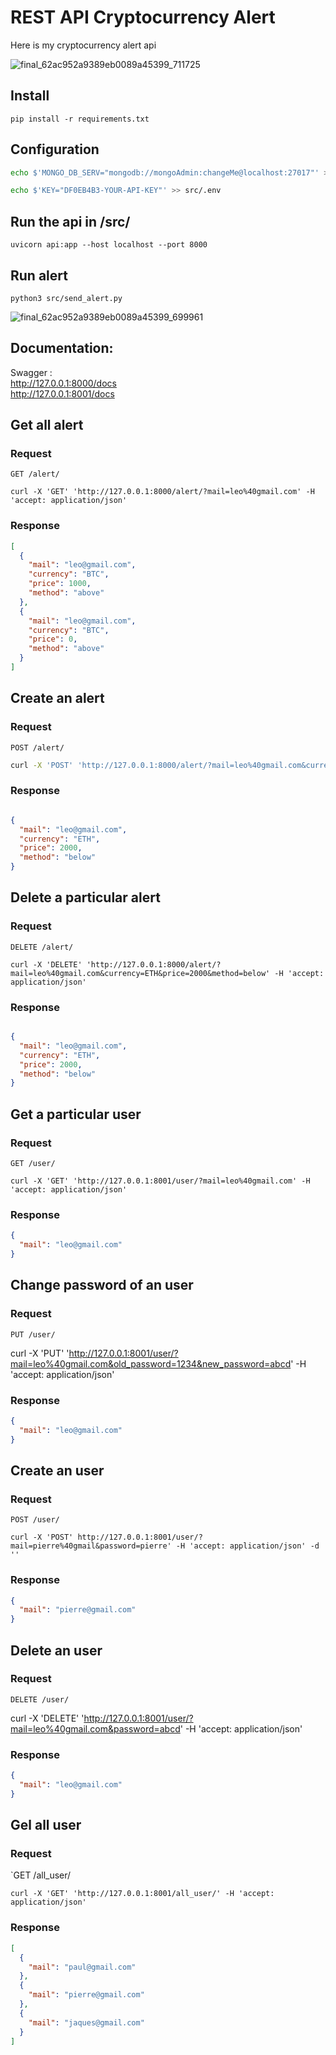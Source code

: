 # REST API Cryptocurrency Alert

Here is my cryptocurrency alert api

![final_62ac952a9389eb0089a45399_711725](https://user-images.githubusercontent.com/55802491/174327793-bef1c4b0-67db-43f0-a0dc-71863a27ed0d.gif)
## Install

    pip install -r requirements.txt 
    

## Configuration

```sh
echo $'MONGO_DB_SERV="mongodb://mongoAdmin:changeMe@localhost:27017"' >> src/.env
```

```sh
echo $'KEY="DF0EB4B3-YOUR-API-KEY"' >> src/.env
``` 


## Run the api in /src/

    uvicorn api:app --host localhost --port 8000

## Run alert

`python3 src/send_alert.py` 

![final_62ac952a9389eb0089a45399_699961](https://user-images.githubusercontent.com/55802491/174327828-618faea7-7f34-4b7b-bab1-ad269d474d99.gif)
## Documentation:

Swagger :
<br>
http://127.0.0.1:8000/docs
<br>
http://127.0.0.1:8001/docs



## Get all alert

### Request

`GET /alert/`

    curl -X 'GET' 'http://127.0.0.1:8000/alert/?mail=leo%40gmail.com' -H 'accept: application/json'

### Response
```json
[
  {
    "mail": "leo@gmail.com",
    "currency": "BTC",
    "price": 1000,
    "method": "above"
  },
  {
    "mail": "leo@gmail.com",
    "currency": "BTC",
    "price": 0,
    "method": "above"
  }
]
```
## Create an alert

### Request

`POST /alert/`

```sh
curl -X 'POST' 'http://127.0.0.1:8000/alert/?mail=leo%40gmail.com&currency=ETH&price=2000&method=below' -H 'accept: application/json' -d ''
```

### Response

```json

{
  "mail": "leo@gmail.com",
  "currency": "ETH",
  "price": 2000,
  "method": "below"
}
```

## Delete a particular alert

### Request

`DELETE /alert/`

    curl -X 'DELETE' 'http://127.0.0.1:8000/alert/?mail=leo%40gmail.com&currency=ETH&price=2000&method=below' -H 'accept: application/json'

### Response

```json

{
  "mail": "leo@gmail.com",
  "currency": "ETH",
  "price": 2000,
  "method": "below"
}

```

## Get a particular user

### Request

`GET /user/`

    curl -X 'GET' 'http://127.0.0.1:8001/user/?mail=leo%40gmail.com' -H 'accept: application/json'

### Response

```json
{
  "mail": "leo@gmail.com"
}
```

## Change password of an user

### Request

`PUT /user/`

curl -X 'PUT' 'http://127.0.0.1:8001/user/?mail=leo%40gmail.com&old_password=1234&new_password=abcd' -H 'accept: application/json'

### Response

```json
{
  "mail": "leo@gmail.com"
}
```

## Create an user

### Request

`POST /user/`

    curl -X 'POST' http://127.0.0.1:8001/user/?mail=pierre%40gmail&password=pierre' -H 'accept: application/json' -d ''

### Response

```json
{
  "mail": "pierre@gmail.com"
}
```

## Delete an user

### Request

`DELETE /user/`
  
  curl -X 'DELETE' 'http://127.0.0.1:8001/user/?mail=leo%40gmail.com&password=abcd' -H 'accept: application/json'

### Response

```json
{
  "mail": "leo@gmail.com"
}
```

## Gel all user

### Request

`GET /all_user/

    curl -X 'GET' 'http://127.0.0.1:8001/all_user/' -H 'accept: application/json'

### Response

```json
[
  {
    "mail": "paul@gmail.com"
  },
  {
    "mail": "pierre@gmail.com"
  },
  {
    "mail": "jaques@gmail.com"
  }
]


```

